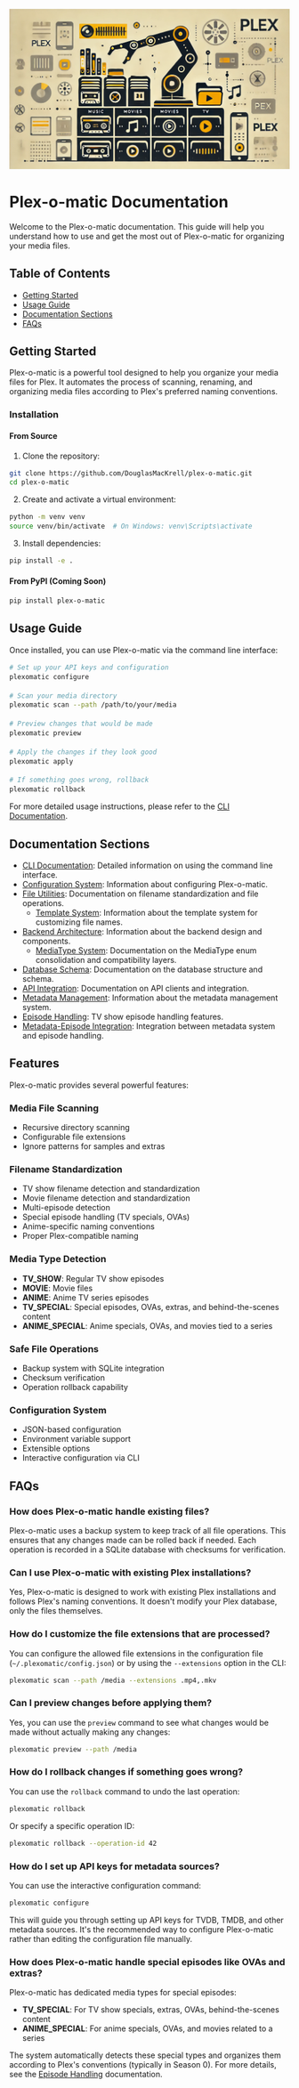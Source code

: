 ![Plex-O-Matic Title Image](../public/Plex-O-Matic_README_Title_Image.webp)

# Plex-o-matic Documentation

Welcome to the Plex-o-matic documentation. This guide will help you understand how to use and get the most out of Plex-o-matic for organizing your media files.

## Table of Contents

- [Getting Started](#getting-started)
- [Usage Guide](#usage-guide)
- [Documentation Sections](#documentation-sections)
- [FAQs](#faqs)

## Getting Started

Plex-o-matic is a powerful tool designed to help you organize your media files for Plex. It automates the process of scanning, renaming, and organizing media files according to Plex's preferred naming conventions.

### Installation

#### From Source

1. Clone the repository:
```bash
git clone https://github.com/DouglasMacKrell/plex-o-matic.git
cd plex-o-matic
```

2. Create and activate a virtual environment:
```bash
python -m venv venv
source venv/bin/activate  # On Windows: venv\Scripts\activate
```

3. Install dependencies:
```bash
pip install -e .
```

#### From PyPI (Coming Soon)

```bash
pip install plex-o-matic
```

## Usage Guide

Once installed, you can use Plex-o-matic via the command line interface:

```bash
# Set up your API keys and configuration
plexomatic configure

# Scan your media directory
plexomatic scan --path /path/to/your/media

# Preview changes that would be made
plexomatic preview

# Apply the changes if they look good
plexomatic apply

# If something goes wrong, rollback
plexomatic rollback
```

For more detailed usage instructions, please refer to the [CLI Documentation](cli/README.md).

## Documentation Sections

- [CLI Documentation](cli/README.md): Detailed information on using the command line interface.
- [Configuration System](configuration/README.md): Information about configuring Plex-o-matic.
- [File Utilities](file-utils/README.md): Documentation on filename standardization and file operations.
  - [Template System](file-utils/template_system.md): Information about the template system for customizing file names.
- [Backend Architecture](backend/README.md): Information about the backend design and components.
  - [MediaType System](backend/media_type.md): Documentation on the MediaType enum consolidation and compatibility layers.
- [Database Schema](database/README.md): Documentation on the database structure and schema.
- [API Integration](api/README.md): Documentation on API clients and integration.
- [Metadata Management](metadata/README.md): Information about the metadata management system.
- [Episode Handling](episode_handling.md): TV show episode handling features.
- [Metadata-Episode Integration](metadata/episode_integration.md): Integration between metadata system and episode handling.

## Features

Plex-o-matic provides several powerful features:

### Media File Scanning
- Recursive directory scanning
- Configurable file extensions
- Ignore patterns for samples and extras

### Filename Standardization
- TV show filename detection and standardization
- Movie filename detection and standardization
- Multi-episode detection
- Special episode handling (TV specials, OVAs)
- Anime-specific naming conventions
- Proper Plex-compatible naming

### Media Type Detection
- **TV_SHOW**: Regular TV show episodes
- **MOVIE**: Movie files
- **ANIME**: Anime TV series episodes
- **TV_SPECIAL**: Special episodes, OVAs, extras, and behind-the-scenes content
- **ANIME_SPECIAL**: Anime specials, OVAs, and movies tied to a series

### Safe File Operations
- Backup system with SQLite integration
- Checksum verification
- Operation rollback capability

### Configuration System
- JSON-based configuration
- Environment variable support
- Extensible options
- Interactive configuration via CLI

## FAQs

### How does Plex-o-matic handle existing files?

Plex-o-matic uses a backup system to keep track of all file operations. This ensures that any changes made can be rolled back if needed. Each operation is recorded in a SQLite database with checksums for verification.

### Can I use Plex-o-matic with existing Plex installations?

Yes, Plex-o-matic is designed to work with existing Plex installations and follows Plex's naming conventions. It doesn't modify your Plex database, only the files themselves.

### How do I customize the file extensions that are processed?

You can configure the allowed file extensions in the configuration file (`~/.plexomatic/config.json`) or by using the `--extensions` option in the CLI:

```bash
plexomatic scan --path /media --extensions .mp4,.mkv
```

### Can I preview changes before applying them?

Yes, you can use the `preview` command to see what changes would be made without actually making any changes:

```bash
plexomatic preview --path /media
```

### How do I rollback changes if something goes wrong?

You can use the `rollback` command to undo the last operation:

```bash
plexomatic rollback
```

Or specify a specific operation ID:

```bash
plexomatic rollback --operation-id 42
```

### How do I set up API keys for metadata sources?

You can use the interactive configuration command:

```bash
plexomatic configure
```

This will guide you through setting up API keys for TVDB, TMDB, and other metadata sources. It's the recommended way to configure Plex-o-matic rather than editing the configuration file manually.

### How does Plex-o-matic handle special episodes like OVAs and extras?

Plex-o-matic has dedicated media types for special episodes:

- **TV_SPECIAL**: For TV show specials, extras, OVAs, behind-the-scenes content
- **ANIME_SPECIAL**: For anime specials, OVAs, and movies related to a series

The system automatically detects these special types and organizes them according to Plex's conventions (typically in Season 0). For more details, see the [Episode Handling](episode_handling.md) documentation.
